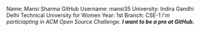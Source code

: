 Name: Mansi Sharma
GitHub Username: mansi35
University: Indira Gandhi Delhi Technical University for Women
Year: 1st
Branch: CSE-1
_I'm particiapting in ACM Open Source Challenge._
*__I want to be a pro at GitHub.__*